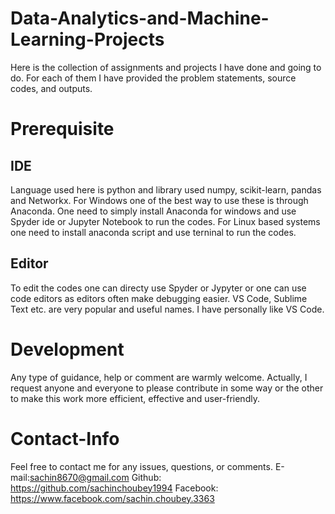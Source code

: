 # Data-Analytics-and-Machine-Learning-Projects
Here is the collection of assignments and projects I have done and going to do. For each of them I have provided the problem statements, source codes, and outputs.
# Prerequisite
## IDE
Language used here is python and library used numpy, scikit-learn, pandas and Networkx.
For Windows one of the best way to use these is through Anaconda. One need to simply install Anaconda for windows and use Spyder ide or Jupyter Notebook to run the codes.
For Linux based systems one need to install anaconda script and use terninal to run the codes.
## Editor
To edit the codes one can directy use Spyder or Jypyter or one can use code editors as editors often make debugging easier. VS Code, Sublime Text etc. are very popular and useful names. I have personally like VS Code.
# Development
Any type of guidance, help or comment are warmly welcome. Actually, I request anyone and everyone to please contribute in some way or the other to make this work more efficient, effective and user-friendly.
# Contact-Info
Feel free to contact me for any issues, questions, or comments.
E-mail:sachin8670@gmail.com
Github: https://github.com/sachinchoubey1994
Facebook: https://www.facebook.com/sachin.choubey.3363


